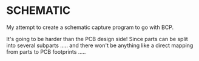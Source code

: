 # SCHEMATIC

My attempt to create a schematic capture program to go with BCP.

It's going to be harder than the PCB design side!  Since parts can be split into
several subparts .....  and there won't be anything like a direct mapping from
parts to PCB footprints .....
